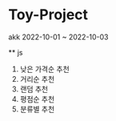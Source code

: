 # Toy-Project
akk
2022-10-01 ~ 2022-10-03

** js
1. 낮은 가격순 추천
2. 거리순 추천
3. 랜덤 추천
4. 평점순 추천
5. 분류별 추천